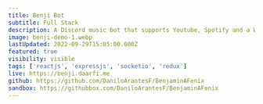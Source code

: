 ```yaml
---
title: Benji Bot
subtitle: Full Stack
description: A Discord music bot that supports Youtube, Spotify and a Web Dashboard. All of the UI was built from scratch using React.js and CSS modules. The backend API uses Express.js and web sockets to communicate with clients. Client state management is done using Redux Toolkit. Also features Discord slash commands, server management functions and little games.
image: benji-demo-1.webp
lastUpdated: 2022-09-29T15:05:00.000Z
featured: true
visibility: visible
tags: ['reactjs', 'expressjs', 'socketio', 'redux']
live: https://benji.daarfi.me
github: https://github.com/DaniloArantesF/BenjaminAFenix
sandbox: https://githubbox.com/DaniloArantesF/BenjaminAFenix
---
```


